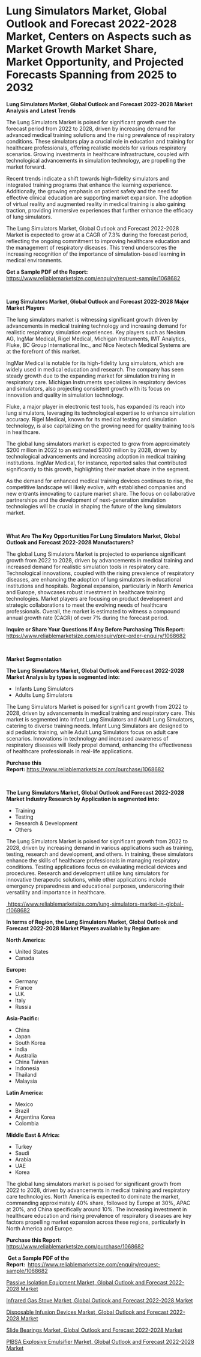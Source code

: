 <p><h1>Lung Simulators Market, Global Outlook and Forecast 2022-2028 Market, Centers on Aspects such as Market Growth Market Share, Market Opportunity, and Projected Forecasts Spanning from 2025 to 2032</h1></p><p><strong>Lung Simulators Market, Global Outlook and Forecast 2022-2028 Market Analysis and Latest Trends</strong></p>
<p><p>The Lung Simulators Market is poised for significant growth over the forecast period from 2022 to 2028, driven by increasing demand for advanced medical training solutions and the rising prevalence of respiratory conditions. These simulators play a crucial role in education and training for healthcare professionals, offering realistic models for various respiratory scenarios. Growing investments in healthcare infrastructure, coupled with technological advancements in simulation technology, are propelling the market forward.</p><p>Recent trends indicate a shift towards high-fidelity simulators and integrated training programs that enhance the learning experience. Additionally, the growing emphasis on patient safety and the need for effective clinical education are supporting market expansion. The adoption of virtual reality and augmented reality in medical training is also gaining traction, providing immersive experiences that further enhance the efficacy of lung simulators. </p><p>The Lung Simulators Market, Global Outlook and Forecast 2022-2028 Market is expected to grow at a CAGR of 7.3% during the forecast period, reflecting the ongoing commitment to improving healthcare education and the management of respiratory diseases. This trend underscores the increasing recognition of the importance of simulation-based learning in medical environments.</p></p>
<p><strong>Get a Sample PDF of the Report:&nbsp;</strong> <a href="https://www.reliablemarketsize.com/enquiry/request-sample/1068682?utm_campaign=1943&utm_medium=2&utm_source=Github&utm_content=ia&utm_term=21032025&utm_id=lung-simulators-market-global-outlook-and-forecast-2022-2028">https://www.reliablemarketsize.com/enquiry/request-sample/1068682</a></p>
<p>&nbsp;</p>
<p><strong>Lung Simulators Market, Global Outlook and Forecast 2022-2028 Major Market Players</strong></p>
<p><p>The lung simulators market is witnessing significant growth driven by advancements in medical training technology and increasing demand for realistic respiratory simulation experiences. Key players such as Neoism AG, IngMar Medical, Rigel Medical, Michigan Instruments, IMT Analytics, Fluke, BC Group International Inc., and Nice Neotech Medical Systems are at the forefront of this market. </p><p>IngMar Medical is notable for its high-fidelity lung simulators, which are widely used in medical education and research. The company has seen steady growth due to the expanding market for simulation training in respiratory care. Michigan Instruments specializes in respiratory devices and simulators, also projecting consistent growth with its focus on innovation and quality in simulation technology. </p><p>Fluke, a major player in electronic test tools, has expanded its reach into lung simulators, leveraging its technological expertise to enhance simulation accuracy. Rigel Medical, known for its medical testing and simulation technology, is also capitalizing on the growing need for quality training tools in healthcare.</p><p>The global lung simulators market is expected to grow from approximately $200 million in 2022 to an estimated $300 million by 2028, driven by technological advancements and increasing adoption in medical training institutions. IngMar Medical, for instance, reported sales that contributed significantly to this growth, highlighting their market share in the segment. </p><p>As the demand for enhanced medical training devices continues to rise, the competitive landscape will likely evolve, with established companies and new entrants innovating to capture market share. The focus on collaborative partnerships and the development of next-generation simulation technologies will be crucial in shaping the future of the lung simulators market.</p></p>
<p>&nbsp;</p>
<p><strong>What Are The Key Opportunities For Lung Simulators Market, Global Outlook and Forecast 2022-2028 Manufacturers?</strong></p>
<p><p>The global Lung Simulators Market is projected to experience significant growth from 2022 to 2028, driven by advancements in medical training and increased demand for realistic simulation tools in respiratory care. Technological innovations, coupled with the rising prevalence of respiratory diseases, are enhancing the adoption of lung simulators in educational institutions and hospitals. Regional expansion, particularly in North America and Europe, showcases robust investment in healthcare training technologies. Market players are focusing on product development and strategic collaborations to meet the evolving needs of healthcare professionals. Overall, the market is estimated to witness a compound annual growth rate (CAGR) of over 7% during the forecast period.</p></p>
<p><strong>Inquire or Share Your Questions If Any Before Purchasing This Report:</strong> <a href="https://www.reliablemarketsize.com/enquiry/pre-order-enquiry/1068682?utm_campaign=1943&utm_medium=2&utm_source=Github&utm_content=ia&utm_term=21032025&utm_id=lung-simulators-market-global-outlook-and-forecast-2022-2028">https://www.reliablemarketsize.com/enquiry/pre-order-enquiry/1068682</a></p>
<p>&nbsp;</p>
<p><strong>Market Segmentation</strong></p>
<p><strong>The Lung Simulators Market, Global Outlook and Forecast 2022-2028 Market Analysis by types is segmented into:</strong></p>
<p><ul><li>Infants Lung Simulators</li><li>Adults Lung Simulators</li></ul></p>
<p><p>The Lung Simulators Market is poised for significant growth from 2022 to 2028, driven by advancements in medical training and respiratory care. This market is segmented into Infant Lung Simulators and Adult Lung Simulators, catering to diverse training needs. Infant Lung Simulators are designed to aid pediatric training, while Adult Lung Simulators focus on adult care scenarios. Innovations in technology and increased awareness of respiratory diseases will likely propel demand, enhancing the effectiveness of healthcare professionals in real-life applications.</p></p>
<p><strong>Purchase this Report:&nbsp;</strong><a href="https://www.reliablemarketsize.com/purchase/1068682?utm_campaign=1943&utm_medium=2&utm_source=Github&utm_content=ia&utm_term=21032025&utm_id=lung-simulators-market-global-outlook-and-forecast-2022-2028">https://www.reliablemarketsize.com/purchase/1068682</a></p>
<p>&nbsp;</p>
<p><strong>The Lung Simulators Market, Global Outlook and Forecast 2022-2028 Market Industry Research by Application is segmented into:</strong></p>
<p><ul><li>Training</li><li>Testing</li><li>Research & Development</li><li>Others</li></ul></p>
<p><p>The Lung Simulators Market is poised for significant growth from 2022 to 2028, driven by increasing demand in various applications such as training, testing, research and development, and others. In training, these simulators enhance the skills of healthcare professionals in managing respiratory conditions. Testing applications focus on evaluating medical devices and procedures. Research and development utilize lung simulators for innovative therapeutic solutions, while other applications include emergency preparedness and educational purposes, underscoring their versatility and importance in healthcare.</p></p>
<p><a href="https://www.reliablemarketsize.com/lung-simulators-market-in-global-r1068682?utm_campaign=1943&utm_medium=2&utm_source=Github&utm_content=ia&utm_term=21032025&utm_id=lung-simulators-market-global-outlook-and-forecast-2022-2028">&nbsp;https://www.reliablemarketsize.com/lung-simulators-market-in-global-r1068682</a></p>
<p><strong>In terms of Region, the Lung Simulators Market, Global Outlook and Forecast 2022-2028 Market Players available by Region are:</strong></p>
<p>
    <p> <strong> North America: </strong>
        <ul>
            <li>United States</li>
            <li>Canada</li>
        </ul>
        </p> 
    <p> <strong> Europe: </strong>
        <ul>
            <li>Germany</li>
            <li>France</li>
            <li>U.K.</li>
            <li>Italy</li>
            <li>Russia</li>
        </ul>
        </p> 
    <p> <strong> Asia-Pacific: </strong>
        <ul>
            <li>China</li>
            <li>Japan</li>
            <li>South Korea</li>
            <li>India</li>
            <li>Australia</li>
            <li>China Taiwan</li>
            <li>Indonesia</li>
            <li>Thailand</li>
            <li>Malaysia</li>
        </ul>
        </p> 
    <p> <strong> Latin America: </strong>
        <ul>
            <li>Mexico</li>
            <li>Brazil</li>
            <li>Argentina Korea</li>
            <li>Colombia</li>
        </ul>
        </p> 
    <p> <strong> Middle East & Africa: </strong>
        <ul>
            <li>Turkey</li>
            <li>Saudi</li>
            <li>Arabia</li>
            <li>UAE</li>
            <li>Korea</li>
        </ul>
    </p>
    </p>
<p><p>The global lung simulators market is poised for significant growth from 2022 to 2028, driven by advancements in medical training and respiratory care technologies. North America is expected to dominate the market, commanding approximately 40% share, followed by Europe at 30%, APAC at 20%, and China specifically around 10%. The increasing investment in healthcare education and rising prevalence of respiratory diseases are key factors propelling market expansion across these regions, particularly in North America and Europe.</p></p>
<p><strong>Purchase this Report: </strong><a href="https://www.reliablemarketsize.com/purchase/1068682?utm_campaign=1943&utm_medium=2&utm_source=Github&utm_content=ia&utm_term=21032025&utm_id=lung-simulators-market-global-outlook-and-forecast-2022-2028">https://www.reliablemarketsize.com/purchase/1068682</a></p>
<p>&nbsp;<strong>Get a Sample PDF of the Report:&nbsp;&nbsp;</strong><a href="https://www.reliablemarketsize.com/enquiry/request-sample/1068682?utm_campaign=1943&utm_medium=2&utm_source=Github&utm_content=ia&utm_term=21032025&utm_id=lung-simulators-market-global-outlook-and-forecast-2022-2028">https://www.reliablemarketsize.com/enquiry/request-sample/1068682</a></p>
<p><strong></strong></p>
<p><p><a href="https://github.com/stillsfloria19981/Market-Research-Report-List-1/blob/main/passive-isolation-equipment-market-global-outlook-and-forecast-2022-2028-market.md?utm_campaign=1943&utm_medium=2&utm_source=Github&utm_content=ia&utm_term=21032025&utm_id=lung-simulators-market-global-outlook-and-forecast-2022-2028">Passive Isolation Equipment Market, Global Outlook and Forecast 2022-2028 Market</a></p><p><a href="https://github.com/smarzkathyb6/Market-Research-Report-List-1/blob/main/infrared-gas-stove-market-global-outlook-and-forecast-2022-2028-market.md?utm_campaign=1943&utm_medium=2&utm_source=Github&utm_content=ia&utm_term=21032025&utm_id=lung-simulators-market-global-outlook-and-forecast-2022-2028">Infrared Gas Stove Market, Global Outlook and Forecast 2022-2028 Market</a></p><p><a href="https://github.com/ChiragRp1/Market-Research-Report-List-7/blob/main/disposable-infusion-devices-market-global-outlook-and-forecast-2022-2028-market.md?utm_campaign=1943&utm_medium=2&utm_source=Github&utm_content=ia&utm_term=21032025&utm_id=lung-simulators-market-global-outlook-and-forecast-2022-2028">Disposable Infusion Devices Market, Global Outlook and Forecast 2022-2028 Market</a></p><p><a href="https://github.com/goickpache1m/Market-Research-Report-List-1/blob/main/slide-bearings-market-global-outlook-and-forecast-2022-2028-market.md?utm_campaign=1943&utm_medium=2&utm_source=Github&utm_content=ia&utm_term=21032025&utm_id=lung-simulators-market-global-outlook-and-forecast-2022-2028">Slide Bearings Market, Global Outlook and Forecast 2022-2028 Market</a></p><p><a href="https://github.com/gukenneth26571/Market-Research-Report-List-1/blob/main/pibsa-explosive-emulsifier-market-global-outlook-and-forecast-2022-2028-market.md?utm_campaign=1943&utm_medium=2&utm_source=Github&utm_content=ia&utm_term=21032025&utm_id=lung-simulators-market-global-outlook-and-forecast-2022-2028">PIBSA Explosive Emulsifier Market, Global Outlook and Forecast 2022-2028 Market</a></p></p>